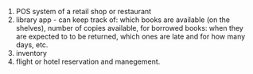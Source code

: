1. POS system of a retail shop or restaurant
2. library app - can keep track of: which books are available (on the shelves), number of copies available, for borrowed books: when they are expected to to be returned, which ones are late and for how many days, etc.
3. inventory
4. flight or hotel reservation and manegement.
